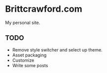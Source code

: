 # Brittcrawford.com

My personal site.

## TODO

* Remove style switcher and select up theme.
* Asset packaging
* Customize
* Write some posts
